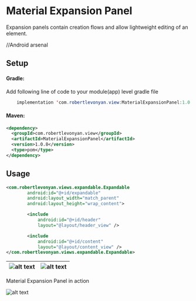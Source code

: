 # Material Expansion Panel

Expansion panels contain creation flows and allow lightweight editing of an element.

//Android arsenal

## Setup

#### Gradle:

Add following line of code to your module(app) level gradle file

```java
    implementation 'com.robertlevonyan.view:MaterialExpansionPanel:1.0.8'
```

#### Maven:

```xml
<dependency>
  <groupId>com.robertlevonyan.view</groupId>
  <artifactId>MaterialExpansionPanel</artifactId>
  <version>1.0.8</version>
  <type>pom</type>
</dependency>
```

## Usage

```xml
<com.robertlevonyan.views.expandable.Expandable
        android:id="@+id/expandable"
        android:layout_width="match_parent"
        android:layout_height="wrap_content">

        <include
            android:id="@+id/header"
            layout="@layout/header_view" />

        <include
            android:id="@+id/content"
            layout="@layout/content_view" />
</com.robertlevonyan.views.expandable.Expandable>
```

|![alt text](https://github.com/robertlevonyan/materialExpansionPanel/blob/master/Images/collapsed.jpg)|![alt text](https://github.com/robertlevonyan/materialExpansionPanel/blob/master/Images/expanded.jpg)|
|----------------------------------------------------------------------------------------------|-----------|

Material Expansion Panel in action

![alt text](https://github.com/robertlevonyan/materialExpansionPanel/blob/master/Images/process.gif)
